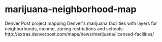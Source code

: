 # marijuana-neighborhood-map
<p>Denver Post project mapping Denver's marijuana facilities with layers for neighborhoods, income, zoning restrictions and schools: http://extras.denverpost.com/maps/news/marijuana/licensed-facilities/
